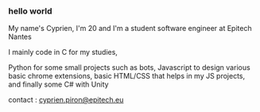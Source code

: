 ### hello world

My name's Cyprien, I'm 20 and I'm a student software engineer at Epitech Nantes

I mainly code in C for my studies,

Python for some small projects such as bots,
Javascript to design various basic chrome extensions,
basic HTML/CSS that helps in my JS projects,
and finally some C# with Unity

contact : cyprien.piron@epitech.eu
